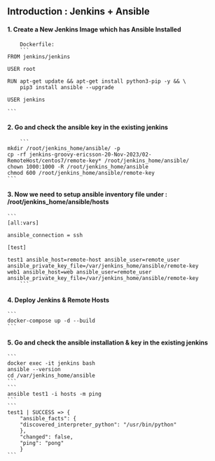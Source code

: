 ## Introduction : Jenkins + Ansible

#### 1. Create a New Jenkins Image which has Ansible Installed 
   
        Dockerfile: 
        ```
   	FROM jenkins/jenkins

	USER root

	RUN apt-get update && apt-get install python3-pip -y && \
		pip3 install ansible --upgrade

	USER jenkins
	
	```
#### 2.	Go and check the ansible key in the existing jenkins 
        ```
	mkdir /root/jenkins_home/ansible/ -p 
	cp -rf jenkins-groovy-ericsson-20-Nov-2023/02-RemoteHost/centos7/remote-key* /root/jenkins_home/ansible/
	chown 1000:1000 -R /root/jenkins_home/ansible
	chmod 600 /root/jenkins_home/ansible/remote-key
	```
#### 3. Now we need to setup ansible inventory file under : /root/jenkins_home/ansible/hosts
	
	```
	[all:vars]

	ansible_connection = ssh

	[test]

	test1 ansible_host=remote-host ansible_user=remote_user ansible_private_key_file=/var/jenkins_home/ansible/remote-key
	web1 ansible_host=web ansible_user=remote_user ansible_private_key_file=/var/jenkins_home/ansible/remote-key
        ```
	
#### 4. Deploy Jenkins & Remote Hosts
	```
	docker-compose up -d --build 
	```
	
#### 5. Go and check the ansible installation & key in the existing jenkins 
	```
	docker exec -it jenkins bash 
	ansible --version 
	cd /var/jenkins_home/ansible
	```
	```
	ansible test1 -i hosts -m ping
	```
	```
	test1 | SUCCESS => {
        "ansible_facts": {
        "discovered_interpreter_python": "/usr/bin/python"
        },
        "changed": false,
        "ping": "pong"
        }
	```
